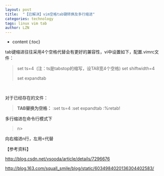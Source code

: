 ```yaml
---
layout: post
title:  "【已解决】vim空格tab键转换及多行缩进" 
categories: technology
tags: linux vim tab
author: LZN
---
```


* content
{:toc}

tab键缩进往往采用4个空格代替会有更好的兼容性，vi中设置如下，配置.vimrc文件：
<blockquote>set ts=4  (注：ts是tabstop的缩写，设TAB宽4个空格)
set shiftwidth=4

set expandtab</blockquote>
&nbsp;

对于已经存在的文件：
<blockquote><strong>TAB替换为空格：</strong>
:set ts=4
:set expandtab
:%retab!</blockquote>
多行缩进在命令行模式下
<blockquote>n&gt;</blockquote>
向右缩进n行，左用&lt;代替

【参考资料】

http://blog.csdn.net/vsooda/article/details/7296676

http://blog.163.com/squall_smile/blog/static/6034984020136304402583/
